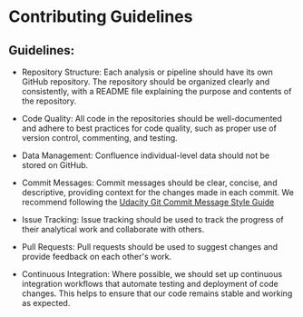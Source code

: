 # Contributing Guidelines

## Guidelines:
* Repository Structure: Each analysis or pipeline should have its own GitHub repository. The repository should be organized clearly and consistently, with a README file explaining the purpose and contents of the repository.

* Code Quality: All code in the repositories should be well-documented and adhere to best practices for code quality, such as proper use of version control, commenting, and testing.

* Data Management: Confluence individual-level data should not be stored on GitHub. 

* Commit Messages: Commit messages should be clear, concise, and descriptive, providing context for the changes made in each commit. We recommend following the [Udacity Git Commit Message Style Guide](https://udacity.github.io/git-styleguide/)

* Issue Tracking: Issue tracking should be used to track the progress of their analytical work and collaborate with others.

* Pull Requests: Pull requests should be used to suggest changes and provide feedback on each other's work.

* Continuous Integration: Where possible, we should set up continuous integration workflows that automate testing and deployment of code changes. This helps to ensure that our code remains stable and working as expected.

